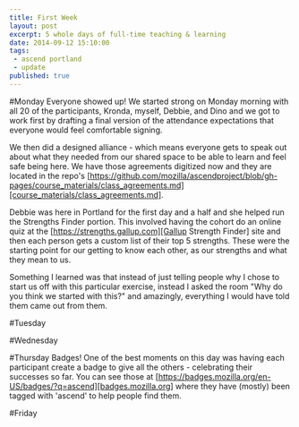 ```yaml
---
title: First Week
layout: post
excerpt: 5 whole days of full-time teaching & learning
date: 2014-09-12 15:10:00
tags:
 - ascend portland
 - update
published: true
---
```


#Monday
Everyone showed up!  We started strong on Monday morning with all 20
of the participants, Kronda, myself, Debbie, and Dino and we got to work first
by drafting a final version of the attendance expectations that everyone 
would feel comfortable signing.

We then did a designed alliance - which means everyone gets to speak out
about what they needed from our shared space to be able to learn and feel
safe being here.  We have those agreements digitized now and they are located
in the repo's [https://github.com/mozilla/ascendproject/blob/gh-pages/course_materials/class_agreements.md][course_materials/class_agreements.md].

Debbie was here in Portland for the first day and a half and she helped run
the Strengths Finder portion.  This involved having the cohort do an online
quiz at the [https://strengths.gallup.com][Gallup Strength Finder] site and then
each person gets a custom list of their top 5 strengths.  These were the starting
point for our getting to know each other, as our strengths and what they mean to us.

Something I learned was that instead of just telling people why I chose to start
us off with this particular exercise, instead I asked the room "Why do you think 
we started with this?" and amazingly, everything I would have told them came
out from them.

#Tuesday


#Wednesday


#Thursday
Badges!  One of the best moments on this day was having each participant create
a badge to give all the others - celebrating their successes so far. You can see those
at [https://badges.mozilla.org/en-US/badges/?q=ascend][badges.mozilla.org] where they
have (mostly) been tagged with 'ascend' to help people find them.  

#Friday


